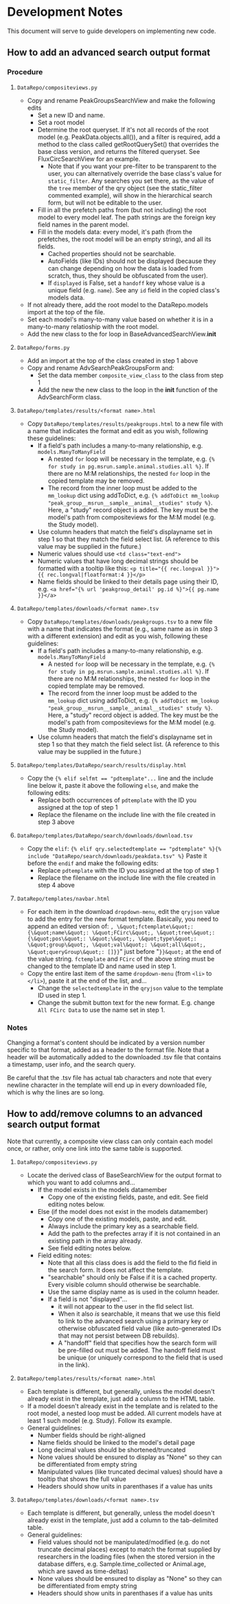# Development Notes

This document will serve to guide developers on implementing new code.

## How to add an advanced search output format

### Procedure

1. `DataRepo/compositeviews.py`
   - Copy and rename PeakGroupsSearchView and make the following edits
      - Set a new ID and name.
      - Set a root model
      - Determine the root queryset.  If it's not all records of the root model (e.g. PeakData.objects.all()), and a filter is required, add a method to the class called getRootQuerySet() that overrides the base class version, and returns the filtered queryset.  See FluxCircSearchView for an example.
         - Note that if you want your pre-filter to be transparent to the user, you can alternatively override the base class's value for `static_filter`.  Any searches you set there, as the value of the `tree` member of the qry object (see the static_filter commented example), will show in the hierarchical search form, but will not be editable to the user.
      - Fill in all the prefetch paths from (but not including) the root model to every model leaf.  The path strings are the foreign key field names in the parent model.
      - Fill in the models data: every model, it's path (from the prefetches, the root model will be an empty string), and all its fields.
         - Cached properties should not be searchable.
         - AutoFields (like IDs) should not be displayed (because they can change depending on how the data is loaded from scratch, thus, they should be obfuscated from the user).
         - If `displayed` is False, set a `handoff` key whose value is a unique field (e.g. `name`).  See any `id` field in the copied class's models data.
   - If not already there, add the root model to the DataRepo.models import at the top of the file.
   - Set each model's many-to-many value based on whether it is in a many-to-many relatioship with the root model.
   - Add the new class to the for loop in BaseAdvancedSearchView.__init__

2. `DataRepo/forms.py`
   - Add an import at the top of the class created in step 1 above
   - Copy and rename AdvSearchPeakGroupsForm and:
      - Set the data member `composite_view_class` to the class from step 1
      - Add the new the new class to the loop in the __init__ function of the AdvSearchForm class.

3. `DataRepo/templates/results/<format name>.html`
   - Copy `DataRepo/templates/results/peakgroups.html` to a new file with a name that indicates the format and edit as you wish, following these guidelines:
      - If a field's path includes a many-to-many relationship, e.g. `models.ManyToManyField`
         - A nested `for` loop will be necessary in the template, e.g. `{% for study in pg.msrun.sample.animal.studies.all %}`.  If there are no M:M relationships, the nested `for` loop in the copied template may be removed.
         - The record from the inner loop must be added to the `mm_lookup` dict using addToDict, e.g. `{% addToDict mm_lookup "peak_group__msrun__sample__animal__studies" study %}`.  Here, a "study" record object is added.  The key must be the model's path from compositeviews for the M:M model (e.g. the Study model).
      - Use column headers that match the field's displayname set in step 1 so that they match the field select list.  (A reference to this value may be supplied in the future.)
      - Numeric values should use `<td class="text-end">`
      - Numeric values that have long decimal strings should be formatted with a tooltip like this: `<p title="{{ rec.longval }}">{{ rec.longval|floatformat:4 }}</p>`
      - Name fields should be linked to their details page using their ID, e.g. `<a href="{% url 'peakgroup_detail' pg.id %}">{{ pg.name }}</a>`

4. `DataRepo/templates/downloads/<format name>.tsv`
   - Copy `DataRepo/templates/downloads/peakgroups.tsv` to a new file with a name that indicates the format (e.g., same name as in step 3 with a different extension) and edit as you wish, following these guidelines:
      - If a field's path includes a many-to-many relationship, e.g. `models.ManyToManyField`
         - A nested `for` loop will be necessary in the template, e.g. `{% for study in pg.msrun.sample.animal.studies.all %}`.  If there are no M:M relationships, the nested `for` loop in the copied template may be removed.
         - The record from the inner loop must be added to the `mm_lookup` dict using addToDict, e.g. `{% addToDict mm_lookup "peak_group__msrun__sample__animal__studies" study %}`.  Here, a "study" record object is added.  The key must be the model's path from compositeviews for the M:M model (e.g. the Study model).
      - Use column headers that match the field's displayname set in step 1 so that they match the field select list.  (A reference to this value may be supplied in the future.)

5. `DataRepo/templates/DataRepo/search/results/display.html`
   - Copy the `{% elif selfmt == "pdtemplate"...` line and the include line below it, paste it above the following `else`, and make the following edits:
      - Replace both occurrences of `pdtemplate` with the ID you assigned at the top of step 1
      - Replace the filename on the include line with the file created in step 3 above

6. `DataRepo/templates/DataRepo/search/downloads/download.tsv`
   - Copy the `elif`:
     `{% elif qry.selectedtemplate == "pdtemplate" %}{% include "DataRepo/search/downloads/peakdata.tsv" %}`
     Paste it before the `endif` and make the following edits:
      - Replace `pdtemplate` with the ID you assigned at the top of step 1
      - Replace the filename on the include line with the file created in step 4 above

7. `DataRepo/templates/navbar.html`
   - For each item in the download `dropdown-menu`, edit the `qryjson` value to add the entry for the new format template.  Basically, you need to append an edited version of:
      `, \&quot;fctemplate\&quot;: {\&quot;name\&quot;: \&quot;FCirc\&quot;, \&quot;tree\&quot;: {\&quot;pos\&quot;: \&quot;\&quot;, \&quot;type\&quot;: \&quot;group\&quot;, \&quot;val\&quot;: \&quot;all\&quot;, \&quot;queryGroup\&quot;: []}}`" just before "`}}&quot;`
   at the end of the value string.  `fctemplate` and `FCirc` of the above string must be changed to the template ID and name used in step 1.
   - Copy the entire last item of the same `dropdown-menu` (from `<li>` to `</li>`), paste it at the end of the list, and...
      - Change the `selectedtemplate` in the `qryjson` value to the template ID used in step 1.
      - Change the submit button text for the new format.  E.g. change `All FCirc Data` to use the name set in step 1.

### Notes

Changing a format's content should be indicated by a version number specific to that format, added as a header to the format file.  Note that a header will be automatically added to the downloaded .tsv file that contains a timestamp, user info, and the search query.

Be careful that the .tsv file has actual tab characters and note that every newline character in the template will end up in every downloaded file, which is why the lines are so long.

## How to add/remove columns to an advanced search output format

Note that currently, a composite view class can only contain each model once, or rather, only one link into the same table is supported.

1. `DataRepo/compositeviews.py`
   - Locate the derived class of BaseSearchView for the output format to which you want to add columns and...
      - If the model exists in the models datamember
         - Copy one of the existing fields, paste, and edit.  See field editing notes below.
      - Else (if the model does not exist in the models datamember)
         - Copy one of the existing models, paste, and edit.
         - Always include the primary key as a searchable field.
         - Add the path to the prefectes array if it is not contained in an existing path in the array already.
         - See field editing notes below.
      - Field editing notes:
         - Note that all this class does is add the field to the fld field in the search form.  It does not affect the template.
         - "searchable" should only be False if it is a cached property.  Every visible column should otherwise be searchable.
         - Use the same display name as is used in the column header.
         - If a field is not "displayed"...
            - it will not appear to the user in the fld select list.
            - When it also *is* searchable, it means that we use this field to link to the advanced search using a primary key or otherwise obfuscated field value (like auto-generated IDs that may not persist between DB rebuilds).
            - A "handoff" field that specifies how the search form will be pre-filled out must be added.  The handoff field must be unique (or uniquely correspond to the field that is used in the link).

2. `DataRepo/templates/results/<format name>.html`
   - Each template is different, but generally, unless the model doesn't already exist in the template, just add a column to the HTML table.
   - If a model doesn't already exist in the template and is related to the root model, a nested loop must be added.  All current models have at least 1 such model (e.g. Study).  Follow its example.
   - General guidelines:
      - Number fields should be right-aligned
      - Name fields should be linked to the model's detail page
      - Long decimal values should be shortened/truncated
      - None values should be ensured to display as "None" so they can be differentiated from empty string
      - Manipulated values (like truncated decimal values) should have a tooltip that shows the full value
      - Headers should show units in parenthases if a value has units

3. `DataRepo/templates/downloads/<format name>.tsv`
   - Each template is different, but generally, unless the model doesn't already exist in the template, just add a column to the tab-delimited table.
   - General guidelines:
      - Field values should not be manipulated/modified (e.g. do not truncate decimal places) except to match the format supplied by researchers in the loading files (when the stored version in the database differs, e.g. Sample.time_collected or Animal.age, which are saved as time-deltas)
      - None values should be ensured to display as "None" so they can be differentiated from empty string
      - Headers should show units in parenthases if a value has units
